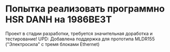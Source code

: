 ﻿# Попытка реализовать программно HSR DANH на 1986ВЕ3Т

Проект в стадии разработки, требуется значительная доработка и тестирование!
UPD: Добавлена поддержка для прототипа MLDR155 ("Электросила" с тремя блоками Ethernet)